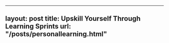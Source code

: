 
---
layout:       post
title:        Upskill Yourself Through Learning Sprints
url:          "/posts/personallearning.html"
---
            